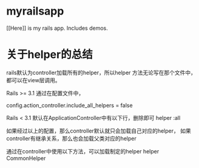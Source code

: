 myrailsapp
==========

[[Here]] is my rails app. Includes demos.



关于helper的总结
====

rails默认为controller加载所有的helper，所以helper 方法无论写在那个文件中，
都可以在view层调用。

Rails >= 3.1
通过在配置文件中，

config.action_controller.include_all_helpers = false

Rails < 3.1
默认在ApplicationController中有以下行，删除即可
helper :all

如果经过以上的配置，那么controller默认就只会加载自己对应的helper，
如果controller有继承关系，那么也会加载父类对应的helper

通过在controller中使用以下方法，可以加载制定的helper
helper CommonHelper

